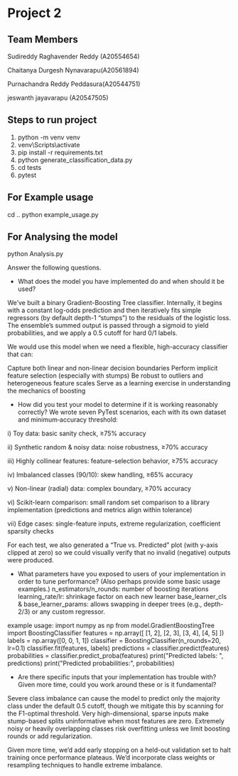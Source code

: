 # Project 2

## Team Members
Sudireddy Raghavender Reddy (A20554654) 

Chaitanya Durgesh Nynavarapu(A20561894)

Purnachandra Reddy Peddasura(A20544751)

jeswanth jayavarapu (A20547505)


## Steps to run project
1) python -m venv venv
2) venv\Scripts\activate
3) pip install -r requirements.txt
4) python generate_classification_data.py
5) cd tests
6) pytest



## For Example usage
cd ..
python example_usage.py

## For Analysing the model
python Analysis.py

Answer the following questions.

* What does the model you have implemented do and when should it be used?

We’ve built a binary Gradient-Boosting Tree classifier. Internally, it begins with a constant log-odds prediction and then iteratively fits simple regressors (by default depth-1 “stumps”) to the residuals of the logistic loss. The ensemble’s summed output is passed through a sigmoid to yield probabilities, and we apply a 0.5 cutoff for hard 0/1 labels.

We would use this model when we need a flexible, high-accuracy classifier that can:

Capture both linear and non-linear decision boundaries
Perform implicit feature selection (especially with stumps)
Be robust to outliers and heterogeneous feature scales
Serve as a learning exercise in understanding the mechanics of boosting

* How did you test your model to determine if it is working reasonably correctly?
We wrote seven PyTest scenarios, each with its own dataset and minimum‐accuracy threshold:

i) Toy data: basic sanity check, ≥75% accuracy

ii) Synthetic random & noisy data: noise robustness, ≥70% accuracy

iii) Highly collinear features: feature-selection behavior, ≥75% accuracy

iv) Imbalanced classes (90/10): skew handling, ≥65% accuracy

v) Non-linear (radial) data: complex boundary, ≥70% accuracy

vi) Scikit-learn comparison: small random set comparison to a library implementation (predictions and metrics align within tolerance)

vii) Edge cases: single-feature inputs, extreme regularization, coefficient sparsity checks

For each test, we also generated a “True vs. Predicted” plot (with y-axis clipped at zero) so we could visually verify that no invalid (negative) outputs were produced.

* What parameters have you exposed to users of your implementation in order to tune performance? (Also perhaps provide some basic usage examples.)
n_estimators/n_rounds: number of boosting iterations
learning_rate/lr: shrinkage factor on each new learner
base_learner_cls & base_learner_params: allows swapping in deeper trees (e.g., depth-2/3) or any custom regressor.

example usage:
import numpy as np
from model.GradientBoostingTree import BoostingClassifier
features = np.array([
    [1, 2],
    [2, 3],
    [3, 4],
    [4, 5]
])
labels = np.array([0, 0, 1, 1])
classifier = BoostingClassifier(n_rounds=20, lr=0.1)
classifier.fit(features, labels)
predictions = classifier.predict(features)
probabilities = classifier.predict_proba(features)
print("Predicted labels:      ", predictions)
print("Predicted probabilities:", probabilities)


* Are there specific inputs that your implementation has trouble with? Given more time, could you work around these or is it fundamental?


Severe class imbalance can cause the model to predict only the majority class under the default 0.5 cutoff, though we mitigate this by scanning for the F1-optimal threshold. Very high-dimensional, sparse inputs make stump-based splits uninformative when most features are zero. Extremely noisy or heavily overlapping classes risk overfitting unless we limit boosting rounds or add regularization.

Given more time, we’d add early stopping on a held-out validation set to halt training once performance plateaus.
We’d incorporate class weights or resampling techniques to handle extreme imbalance.


